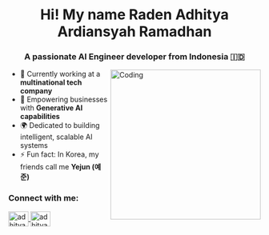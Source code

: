 <h1 align="center">Hi! My name Raden <b>Adhit</b>ya Ardiansyah Ramadhan</h1>
<h3 align="center">A passionate AI Engineer developer from Indonesia 🇮🇩
</h3> <img align="right" alt="Coding" width="300" src="https://miro.medium.com/max/1360/1*nWQ_U5NKEfNeGCTfh_2-Mw.gif">


- 🔭 Currently working at a **multinational tech company**
- 🤖 Empowering businesses with **Generative AI capabilities**
- 🌍 Dedicated to building intelligent, scalable AI systems
- ⚡ Fun fact: In Korea, my friends call me **Yejun (예준)**


<h3 align="left">Connect with me:</h3>
<p align="left">
  <a href="https://adhityaraar.github.io/" target="blank">
    <img align="center" src="https://cdn.jsdelivr.net/gh/twitter/twemoji@14.0.2/assets/svg/1f4ac.svg" alt="adhityaraar.github.io" height="30" width="40" />
  </a>
  <a href="https://linkedin.com/in/adhityaraar" target="blank"> <img align="center" src="https://raw.githubusercontent.com/rahuldkjain/github-profile-readme-generator/master/src/images/icons/Social/linked-in-alt.svg" alt="adhityaraar" height="30" width="40" /> </a>
</p>

